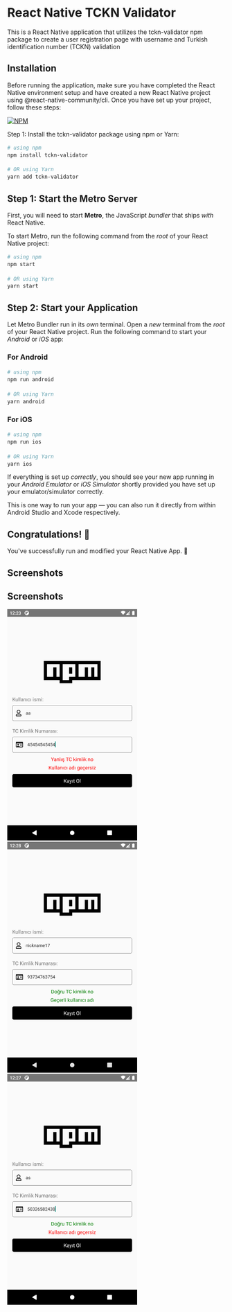 # React Native TCKN Validator

This is a React Native application that utilizes the tckn-validator npm package to create a user registration page with username and Turkish identification number (TCKN) validation



## Installation

Before running the application, make sure you have completed the React Native environment setup and have created a new React Native project using @react-native-community/cli. Once you have set up your project, follow these steps:

[![NPM](https://img.shields.io/npm/v/tckn-validator.svg)](https://www.npmjs.com/package/tckn-validator)

Step 1: Install the tckn-validator package using npm or Yarn:

```bash
# using npm
npm install tckn-validator

# OR using Yarn
yarn add tckn-validator
```

## Step 1: Start the Metro Server

First, you will need to start **Metro**, the JavaScript _bundler_ that ships _with_ React Native.

To start Metro, run the following command from the _root_ of your React Native project:

```bash
# using npm
npm start

# OR using Yarn
yarn start
```

## Step 2: Start your Application

Let Metro Bundler run in its _own_ terminal. Open a _new_ terminal from the _root_ of your React Native project. Run the following command to start your _Android_ or _iOS_ app:

### For Android

```bash
# using npm
npm run android

# OR using Yarn
yarn android
```

### For iOS

```bash
# using npm
npm run ios

# OR using Yarn
yarn ios
```

If everything is set up _correctly_, you should see your new app running in your _Android Emulator_ or _iOS Simulator_ shortly provided you have set up your emulator/simulator correctly.

This is one way to run your app — you can also run it directly from within Android Studio and Xcode respectively.

## Congratulations! :tada:

You've successfully run and modified your React Native App. :partying_face:

## Screenshots

## Screenshots

<img src="assets/1.png" alt="Screenshot 1" width="300" />
<img src="assets/2.png" alt="Screenshot 2" width="300" />
<img src="assets/3.png" alt="Screenshot 3" width="300" />



